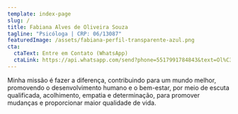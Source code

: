 ```yaml
---
template: index-page
slug: /
title: Fabiana Alves de Oliveira Souza
tagline: "Psicóloga | CRP: 06/13087"
featuredImage: /assets/fabiana-perfil-transparente-azul.png
cta:
  ctaText: Entre em Contato (WhatsApp)
  ctaLink: https://api.whatsapp.com/send?phone=5517991784843&text=Ol%C3%A1,%20eu%20gostaria%20de%20saber%20mais%20sobre%20o%20seu%20atendimento%20psicol%C3%B3gico.
---
```

Minha missão é fazer a diferença, contribuindo para um mundo melhor, promovendo o desenvolvimento humano e o bem-estar, por meio de escuta qualificada, acolhimento, empatia e determinação, para promover mudanças e proporcionar maior qualidade de vida.  